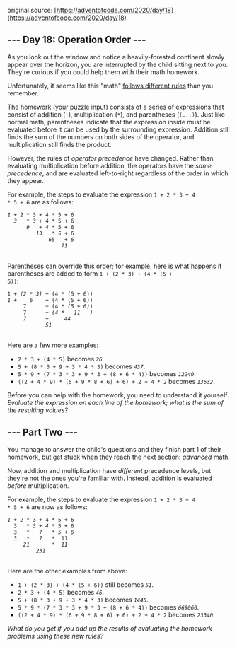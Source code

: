 original source: [https://adventofcode.com/2020/day/18](https://adventofcode.com/2020/day/18)
## --- Day 18: Operation Order ---
As you look out the window and notice a heavily-forested continent slowly appear over the horizon, you are interrupted by the child sitting next to you. They're curious if you could help them with their math homework.

Unfortunately, it seems like this "math" [follows different rules](https://www.youtube.com/watch?v=3QtRK7Y2pPU&t=15) than you remember.

The homework (your puzzle input) consists of a series of expressions that consist of addition (<code>+</code>), multiplication (<code>*</code>), and parentheses (<code>(...)</code>). Just like normal math, parentheses indicate that the expression inside must be evaluated before it can be used by the surrounding expression. Addition still finds the sum of the numbers on both sides of the operator, and multiplication still finds the product.

However, the rules of <em>operator precedence</em> have changed. Rather than evaluating multiplication before addition, the operators have the <em>same precedence</em>, and are evaluated left-to-right regardless of the order in which they appear.

For example, the steps to evaluate the expression <code>1 + 2 * 3 + 4 * 5 + 6</code> are as follows:

<pre>
<code><em>1 + 2</em> * 3 + 4 * 5 + 6
  <em>3   * 3</em> + 4 * 5 + 6
      <em>9   + 4</em> * 5 + 6
         <em>13   * 5</em> + 6
             <em>65   + 6</em>
                 <em>71</em>
</code>
</pre>

Parentheses can override this order; for example, here is what happens if parentheses are added to form <code>1 + (2 * 3) + (4 * (5 + 6))</code>:

<pre>
<code>1 + <em>(2 * 3)</em> + (4 * (5 + 6))
<em>1 +    6</em>    + (4 * (5 + 6))
     7      + (4 * <em>(5 + 6)</em>)
     7      + <em>(4 *   11   )</em>
     <em>7      +     44</em>
            <em>51</em>
</code>
</pre>

Here are a few more examples:


 - <code>2 * 3 + (4 * 5)</code> becomes <em><code>26</code></em>.
 - <code>5 + (8 * 3 + 9 + 3 * 4 * 3)</code> becomes <em><code>437</code></em>.
 - <code>5 * 9 * (7 * 3 * 3 + 9 * 3 + (8 + 6 * 4))</code> becomes <em><code>12240</code></em>.
 - <code>((2 + 4 * 9) * (6 + 9 * 8 + 6) + 6) + 2 + 4 * 2</code> becomes <em><code>13632</code></em>.

Before you can help with the homework, you need to understand it yourself. <em>Evaluate the expression on each line of the homework; what is the sum of the resulting values?</em>


## --- Part Two ---
You manage to answer the child's questions and they finish part 1 of their homework, but get stuck when they reach the next section: <em>advanced</em> math.

Now, addition and multiplication have <em>different</em> precedence levels, but they're not the ones you're familiar with. Instead, addition is evaluated <em>before</em> multiplication.

For example, the steps to evaluate the expression <code>1 + 2 * 3 + 4 * 5 + 6</code> are now as follows:

<pre>
<code><em>1 + 2</em> * 3 + 4 * 5 + 6
  3   * <em>3 + 4</em> * 5 + 6
  3   *   7   * <em>5 + 6</em>
  <em>3   *   7</em>   *  11
     <em>21       *  11</em>
         <em>231</em>
</code>
</pre>

Here are the other examples from above:


 - <code>1 + (2 * 3) + (4 * (5 + 6))</code> still becomes <em><code>51</code></em>.
 - <code>2 * 3 + (4 * 5)</code> becomes <em><code>46</code></em>.
 - <code>5 + (8 * 3 + 9 + 3 * 4 * 3)</code> becomes <em><code>1445</code></em>.
 - <code>5 * 9 * (7 * 3 * 3 + 9 * 3 + (8 + 6 * 4))</code> becomes <em><code>669060</code></em>.
 - <code>((2 + 4 * 9) * (6 + 9 * 8 + 6) + 6) + 2 + 4 * 2</code> becomes <em><code>23340</code></em>.

<em>What do you get if you add up the results of evaluating the homework problems using these new rules?</em>



